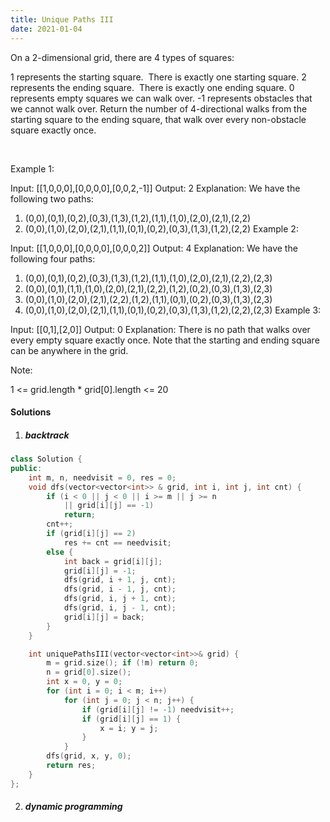 ```yaml
---
title: Unique Paths III
date: 2021-01-04
---
```

On a 2-dimensional grid, there are 4 types of squares:

1 represents the starting square.  There is exactly one starting square.
2 represents the ending square.  There is exactly one ending square.
0 represents empty squares we can walk over.
-1 represents obstacles that we cannot walk over.
Return the number of 4-directional walks from the starting square to the ending square, that walk over every non-obstacle square exactly once.

 

Example 1:

Input: [[1,0,0,0],[0,0,0,0],[0,0,2,-1]]
Output: 2
Explanation: We have the following two paths: 
1. (0,0),(0,1),(0,2),(0,3),(1,3),(1,2),(1,1),(1,0),(2,0),(2,1),(2,2)
2. (0,0),(1,0),(2,0),(2,1),(1,1),(0,1),(0,2),(0,3),(1,3),(1,2),(2,2)
Example 2:

Input: [[1,0,0,0],[0,0,0,0],[0,0,0,2]]
Output: 4
Explanation: We have the following four paths: 
1. (0,0),(0,1),(0,2),(0,3),(1,3),(1,2),(1,1),(1,0),(2,0),(2,1),(2,2),(2,3)
2. (0,0),(0,1),(1,1),(1,0),(2,0),(2,1),(2,2),(1,2),(0,2),(0,3),(1,3),(2,3)
3. (0,0),(1,0),(2,0),(2,1),(2,2),(1,2),(1,1),(0,1),(0,2),(0,3),(1,3),(2,3)
4. (0,0),(1,0),(2,0),(2,1),(1,1),(0,1),(0,2),(0,3),(1,3),(1,2),(2,2),(2,3)
Example 3:

Input: [[0,1],[2,0]]
Output: 0
Explanation: 
There is no path that walks over every empty square exactly once.
Note that the starting and ending square can be anywhere in the grid.
 

Note:

1 <= grid.length * grid[0].length <= 20


#### Solutions

1. ##### backtrack


```cpp
class Solution {
public:
    int m, n, needvisit = 0, res = 0;
    void dfs(vector<vector<int>> & grid, int i, int j, int cnt) {
        if (i < 0 || j < 0 || i >= m || j >= n 
            || grid[i][j] == -1)
            return;
        cnt++;
        if (grid[i][j] == 2)
            res += cnt == needvisit;
        else {
            int back = grid[i][j];
            grid[i][j] = -1;
            dfs(grid, i + 1, j, cnt);        
            dfs(grid, i - 1, j, cnt);
            dfs(grid, i, j + 1, cnt);
            dfs(grid, i, j - 1, cnt);
            grid[i][j] = back;
        }
    }

    int uniquePathsIII(vector<vector<int>>& grid) {
        m = grid.size(); if (!m) return 0;
        n = grid[0].size();
        int x = 0, y = 0;
        for (int i = 0; i < m; i++)
            for (int j = 0; j < n; j++) {
                if (grid[i][j] != -1) needvisit++;
                if (grid[i][j] == 1) {
                    x = i; y = j;
                }
            }
        dfs(grid, x, y, 0);
        return res;
    }
};
```


2. ##### dynamic programming
